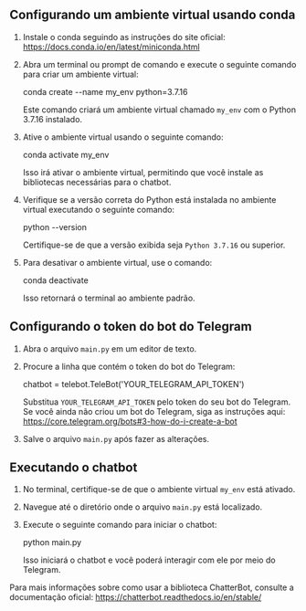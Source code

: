 ## Configurando um ambiente virtual usando conda

1. Instale o conda seguindo as instruções do site oficial: https://docs.conda.io/en/latest/miniconda.html

2. Abra um terminal ou prompt de comando e execute o seguinte comando para criar um ambiente virtual:

   conda create --name my_env python=3.7.16

   Este comando criará um ambiente virtual chamado `my_env` com o Python 3.7.16 instalado.

3. Ative o ambiente virtual usando o seguinte comando:

   conda activate my_env

   Isso irá ativar o ambiente virtual, permitindo que você instale as bibliotecas necessárias para o chatbot.

4. Verifique se a versão correta do Python está instalada no ambiente virtual executando o seguinte comando:

   python --version

   Certifique-se de que a versão exibida seja `Python 3.7.16` ou superior.

5. Para desativar o ambiente virtual, use o comando:

   conda deactivate

   Isso retornará o terminal ao ambiente padrão.

## Configurando o token do bot do Telegram

1. Abra o arquivo `main.py` em um editor de texto.

2. Procure a linha que contém o token do bot do Telegram:

   chatbot = telebot.TeleBot('YOUR_TELEGRAM_API_TOKEN')

   Substitua `YOUR_TELEGRAM_API_TOKEN` pelo token do seu bot do Telegram. Se você ainda não criou um bot do Telegram, siga as instruções aqui: https://core.telegram.org/bots#3-how-do-i-create-a-bot

3. Salve o arquivo `main.py` após fazer as alterações.

## Executando o chatbot

1. No terminal, certifique-se de que o ambiente virtual `my_env` está ativado.

2. Navegue até o diretório onde o arquivo `main.py` está localizado.

3. Execute o seguinte comando para iniciar o chatbot:

   python main.py

   Isso iniciará o chatbot e você poderá interagir com ele por meio do Telegram.

Para mais informações sobre como usar a biblioteca ChatterBot, consulte a documentação oficial: https://chatterbot.readthedocs.io/en/stable/
